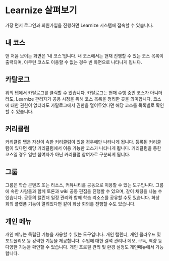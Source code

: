 # Learnize 살펴보기
가장 먼저 로그인과 회원가입을 진행하면 Learnize 시스템에 접속할 수 있습니다. 

## 내 코스
맨 처음 보이는 화면은 '내 코스'입니다. 내 코스에서는 현재 진행할 수 있는 코스 목록이 출력되며, 아무런 코스도 이용할 수 없는 경우 빈 화면으로 나타나게 됩니다.

## 카탈로그
위의 탭에서 카탈로그를 클릭할 수 있습니다. 카탈로그는 현재 수행 중인 코스가 아니더라도, Learnize 관리자가 공용 시청을 위해 코스 목록을 정리한 곳을 의미합니다. 코스에 대한 권한이 없더라도 카탈로그에서 권한을 열어두었다면 해당 코스를 목록별로 확인할 수 있습니다.

## 커리큘럼
커리큘럼 탭은 자신이 속한 커리큘럼이 있을 경우에만 나타나게 됩니다. 등록된 커리큘럼이 있다면 해당 커리큘럼에서 이용 가능한 코스가 나타나게 됩니다. 커리큘럼을 통한 코스일 경우 일반 참여자가 아닌 커리큘럼 참여자로 구분되게 됩니다.

## 그룹
그룹은 학습 콘텐츠 또는 리소스, 커뮤니티를 공동으로 이용할 수 있는 도구입니다. 그룹에 속한 사람들과 함께 토론과 wiki 공동 편집을 진행할 수 있으며, 같이 채팅을 나눌 수 있습니다. 공동의 캘린더 일정 관리와 함께 학습 리소스를 공유할 수도 있습니다. 화상 회의 플랫폼 기능이 열려있다면 같이 화상 회의를 진행할 수도 있습니다.

## 개인 메뉴
개인 메뉴는 독립된 기능을 사용할 수 있는 도구입니다. 개인 캘린더, 개인 클라우드 및 포트폴리오 등 강력한 기능을 제공합니다. 수업에 대한 결석 관리나 메모, 구독, 역량 등 다양한 기능을 확인할 수 있습니다. 개인 프로필 관리 및 환경 설정도 개인메뉴에서 가능합니다.